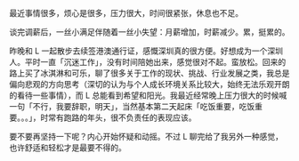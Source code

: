 最近事情很多，烦心是很多，压力很大，时间很紧张，休息也不足。

谈完调薪后，一丝小满足伴随着一丝小失望：月薪增加，时薪减少。累，挺累的。

昨晚和 L 一起散步去续签港澳通行证，感慨深圳真的很方便。好想成为一个深圳人。平时一直「沉迷工作」，没有时间陪她出来，感觉很对不起。蛮放松。回来的路上买了冰淇淋和可乐，聊了很多关于工作的现状、挑战、行业发展之类，我总是偏向悲观的方向思考（深切的认为与个人成长环境关系比较大，始终无法乐观开朗的看待一些事情），而 L 总能看到希望和阳光。我最近经常晚上压力很大的时候喊一句「不行，我要辞职，明天」，当然基本第二天起床「吃饭重要，吃饭重要。。。」，时常有跑路的年头，很不负责任的表现应该。

要不要再坚持一下呢？内心开始怀疑和动摇。不过 L 聊完给了我另外一种感觉，也许舒适和轻松才是最要不得的。



